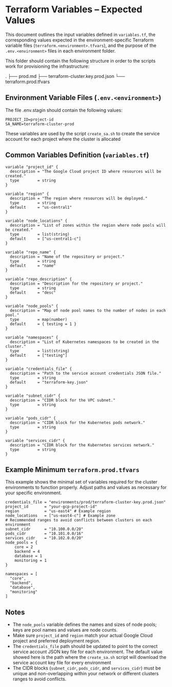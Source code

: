 # Terraform Variables – Expected Values

This document outlines the input variables defined in `variables.tf`, the corresponding values expected in the environment-specific Terraform variable files (`terraform.<environment>.tfvars`), and the purpose of the `.env.<environment>` files in each environment folder.

This folder should contain the following structure in order to the scripts work for provisioning the infrastructure:

.
├── prod.md
├── terraform-cluster.key.prod.json
└── terraform.prod.tfvars

## Environment Variable Files (`.env.<environment>`)

The file .env.stagin should contain the following values:

```
PROJECT_ID=project-id
SA_NAME=terraform-cluster-prod
```

These variables are used by the script `create_sa.sh` to create the service account for each project where the cluster is allocated

## Common Variables Definition (`variables.tf`)

```hcl
variable "project_id" {
  description = "The Google Cloud project ID where resources will be created."
  type        = string
}

variable "region" {
  description = "The region where resources will be deployed."
  type        = string
  default     = "us-central1"
}

variable "node_locations" {
  description = "List of zones within the region where node pools will be created."
  type        = list(string)
  default     = ["us-central1-c"]
}

variable "repo_name" {
  description = "Name of the repository or project."
  type        = string
  default     = "name"
}

variable "repo_description" {
  description = "Description for the repository or project."
  type        = string
  default     = "desc"
}

variable "node_pools" {
  description = "Map of node pool names to the number of nodes in each pool."
  type        = map(number)
  default     = { testing = 1 }
}

variable "namespaces" {
  description = "List of Kubernetes namespaces to be created in the cluster."
  type        = list(string)
  default     = ["testing"]
}

variable "credentials_file" {
  description = "Path to the service account credentials JSON file."
  type        = string
  default     = "terraform-key.json"
}

variable "subnet_cidr" {
  description = "CIDR block for the VPC subnet."
  type        = string
}

variable "pods_cidr" {
  description = "CIDR block for the Kubernetes pods network."
  type        = string
}

variable "services_cidr" {
  description = "CIDR block for the Kubernetes services network."
  type        = string
}
```

## Example Minimum `terraform.prod.tfvars`

This example shows the minimal set of variables required for the cluster environments to function properly. Adjust paths and values as necessary for your specific environment.

```hcl
credentials_file = "environments/prod/terraform-cluster-key.prod.json"
project_id       = "your-gcp-project-id"
region           = "us-east4" # Example region
node_locations   = ["us-east4-c"] # Example zone
# Recommended ranges to avoid conflicts between clusters on each environment
subnet_cidr      = "10.100.0.0/20"
pods_cidr        = "10.101.0.0/16"
services_cidr    = "10.102.0.0/20"
node_pools = {
    core = 2
    backend = 4
    database = 1
    monitoring = 1
}

namespaces = [
  "core",
  "backend",
  "database",
  "monitoring"
]
```

## Notes

- The `node_pools` variable defines the names and sizes of node pools; keys are pool names and values are node counts.
- Make sure `project_id` and `region` match your actual Google Cloud project and preferred deployment region.
- The `credentials_file` path should be updated to point to the correct service account JSON key file for each environment. The default value showed here is the path where the `create_sa.sh` script will download the service account key file for every environment
- The CIDR blocks (`subnet_cidr`, `pods_cidr`, and `services_cidr`) must be unique and non-overlapping within your network or different clusters ranges to avoid conflicts.
